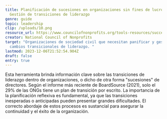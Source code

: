 ```yaml
---
title: Planificación de sucesiones en organizaciones sin fines de lucro -
  Gestión de transiciones de liderazgo
genre: guide
topic: leadership
clip: /uploads/10.png
resource_url: https://www.councilofnonprofits.org/tools-resources/succession-planning-nonprofits-managing-leadership-transitions
creator: National Council of Nonprofits
target: "Organizaciones de sociedad civil que necesitan panificar y gestionar
  cambios transicionales de liderazgo. "
lastmod: 2023-12-06T21:52:54.904Z
draft: false
entry: true
---
```

<!--StartFragment-->

Esta herramienta brinda información clave sobre las transiciones de liderazgo dentro de organizaciones, o dicho de otra forma "sucesiones" de directores. Según el informe más reciente de BoardSource (2021), solo el 29% de las ONGs tiene un plan de transición por escrito. La importancia de la planificación reflexiva es fundamental, ya que las transiciones inesperadas o anticipadas pueden presentar grandes dificultades. El correcto abordaje de estos procesos es sustancial para asegurar la continuidad y el éxito de la organización.

<!--EndFragment-->